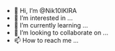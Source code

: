 - 👋 Hi, I’m @Nik10IKIRA
- 👀 I’m interested in ...
- 🌱 I’m currently learning ...
- 💞️ I’m looking to collaborate on ...
- 📫 How to reach me ...


